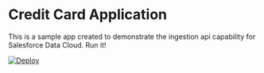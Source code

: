 # Credit Card Application

This is a sample app created to demonstrate the ingestion api capability for Salesforce Data Cloud. Run it!

[![Deploy](https://www.herokucdn.com/deploy/button.png)](https://heroku.com/deploy?template=https://github.com/mgalvao2012/creditcardapplication)
